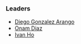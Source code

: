 ### Leaders

* [Diego Gonzalez Arango](mailto:diego.gonzalez.arango@owasp.org)
* [Onam Diaz](mailto:onam.diaz@owasp.org)
* [Ivan Ho](mailto:ivan.ho@owasp.org)


